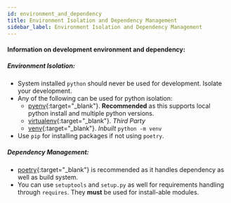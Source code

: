 ```yaml
---
id: environment_and_dependency
title: Environment Isolation and Dependency Management
sidebar_label: Environment Isolation and Dependency Management
---
```


#### Information on development environment and dependency:

##### Environment Isolation:

* System installed `python` should never be used for development. Isolate your development.
* Any of the following can be used for python isolation:
    - [pyenv](https://github.com/pyenv/pyenv){:target="_blank"}. **Recommended** as this supports local python install and multiple python versions.
    - [virtualenv](https://virtualenv.pypa.io/en/latest/){:target="_blank"}. _Third Party_
    - [venv](https://docs.python.org/3/tutorial/venv.html){:target="_blank"}. _Inbuilt_ `python -m venv`
* Use `pip` for installing packages if not using `poetry`.



##### Dependency Management:

* [poetry](https://python-poetry.org/){:target="_blank"} is recommended as it handles dependency as well as build system.
* You can use `setuptools` and `setup.py` as well for requirements handling through `requires`. They **must** be used for install-able modules.

